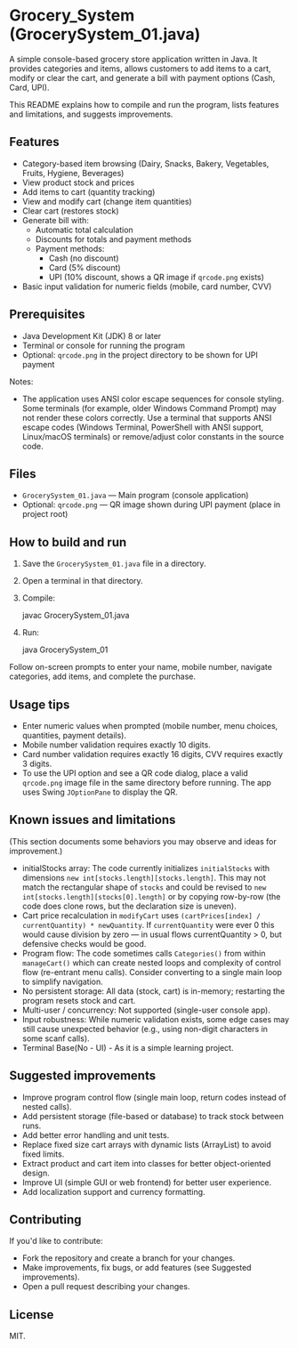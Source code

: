 # Grocery_System (GrocerySystem_01.java)

A simple console-based grocery store application written in Java. It provides categories and items, allows customers to add items to a cart, modify or clear the cart, and generate a bill with payment options (Cash, Card, UPI).

This README explains how to compile and run the program, lists features and limitations, and suggests improvements.

## Features

- Category-based item browsing (Dairy, Snacks, Bakery, Vegetables, Fruits, Hygiene, Beverages)
- View product stock and prices
- Add items to cart (quantity tracking)
- View and modify cart (change item quantities)
- Clear cart (restores stock)
- Generate bill with:
  - Automatic total calculation
  - Discounts for totals and payment methods
  - Payment methods:
    - Cash (no discount)
    - Card (5% discount)
    - UPI (10% discount, shows a QR image if `qrcode.png` exists)
- Basic input validation for numeric fields (mobile, card number, CVV)

## Prerequisites

- Java Development Kit (JDK) 8 or later
- Terminal or console for running the program
- Optional: `qrcode.png` in the project directory to be shown for UPI payment

Notes:
- The application uses ANSI color escape sequences for console styling. Some terminals (for example, older Windows Command Prompt) may not render these colors correctly. Use a terminal that supports ANSI escape codes (Windows Terminal, PowerShell with ANSI support, Linux/macOS terminals) or remove/adjust color constants in the source code.

## Files

- `GrocerySystem_01.java` — Main program (console application)
- Optional: `qrcode.png` — QR image shown during UPI payment (place in project root)

## How to build and run

1. Save the `GrocerySystem_01.java` file in a directory.
2. Open a terminal in that directory.
3. Compile:

   javac GrocerySystem_01.java

4. Run:

   java GrocerySystem_01

Follow on-screen prompts to enter your name, mobile number, navigate categories, add items, and complete the purchase.

## Usage tips

- Enter numeric values when prompted (mobile number, menu choices, quantities, payment details).
- Mobile number validation requires exactly 10 digits.
- Card number validation requires exactly 16 digits, CVV requires exactly 3 digits.
- To use the UPI option and see a QR code dialog, place a valid `qrcode.png` image file in the same directory before running. The app uses Swing `JOptionPane` to display the QR.

## Known issues and limitations

(This section documents some behaviors you may observe and ideas for improvement.)

- initialStocks array: The code currently initializes `initialStocks` with dimensions `new int[stocks.length][stocks.length]`. This may not match the rectangular shape of `stocks` and could be revised to `new int[stocks.length][stocks[0].length]` or by copying row-by-row (the code does clone rows, but the declaration size is uneven).
- Cart price recalculation in `modifyCart` uses `(cartPrices[index] / currentQuantity) * newQuantity`. If `currentQuantity` were ever 0 this would cause division by zero — in usual flows currentQuantity > 0, but defensive checks would be good.
- Program flow: The code sometimes calls `Categories()` from within `manageCart()` which can create nested loops and complexity of control flow (re-entrant menu calls). Consider converting to a single main loop to simplify navigation.
- No persistent storage: All data (stock, cart) is in-memory; restarting the program resets stock and cart.
- Multi-user / concurrency: Not supported (single-user console app).
- Input robustness: While numeric validation exists, some edge cases may still cause unexpected behavior (e.g., using non-digit characters in some scanf calls).
- Terminal Base(No - UI) - As it is a simple learning project.

## Suggested improvements

- Improve program control flow (single main loop, return codes instead of nested calls).
- Add persistent storage (file-based or database) to track stock between runs.
- Add better error handling and unit tests.
- Replace fixed size cart arrays with dynamic lists (ArrayList) to avoid fixed limits.
- Extract product and cart item into classes for better object-oriented design.
- Improve UI (simple GUI or web frontend) for better user experience.
- Add localization support and currency formatting.

## Contributing

If you'd like to contribute:
- Fork the repository and create a branch for your changes.
- Make improvements, fix bugs, or add features (see Suggested improvements).
- Open a pull request describing your changes.

## License

MIT.
